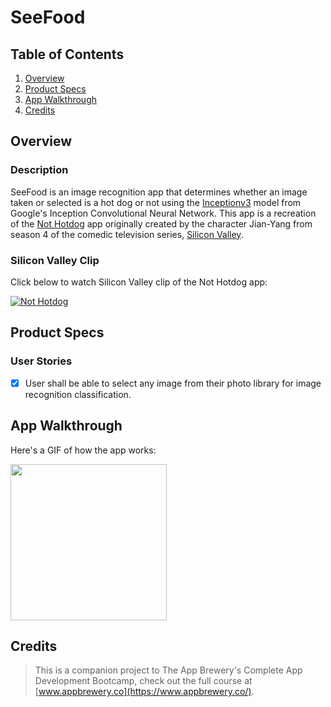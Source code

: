 # SeeFood

## Table of Contents
1. [Overview](#Overview)
2. [Product Specs](#Product-Specs)
3. [App Walkthrough](#App-Walkthrough)
4. [Credits](#Credits)

## Overview
### Description

SeeFood is an image recognition app that determines whether an image taken or selected is a hot dog or not using the [Inceptionv3](https://github.com/tensorflow/models/tree/master/research/inception) model from Google's Inception Convolutional Neural Network. This app is a recreation of the [Not Hotdog](https://apps.apple.com/us/app/not-hotdog/id1212457521) app originally created by the character Jian-Yang from season 4 of the comedic television series, [Silicon Valley](https://en.wikipedia.org/wiki/Silicon_Valley_(TV_series)#Cast_and_characters).

### Silicon Valley Clip

Click below to watch Silicon Valley clip of the Not Hotdog app:

[![Not Hotdog](http://img.youtube.com/vi/ACmydtFDTGs/0.jpg)](https://www.youtube.com/watch?v=ACmydtFDTGs)

## Product Specs
### User Stories

- [X] User shall be able to select any image from their photo library for image recognition classification.

## App Walkthrough

Here's a GIF of how the app works:

<img src="https://user-images.githubusercontent.com/35745973/81493061-fa71f500-9251-11ea-8c4c-be034f64f3b4.gif" width=250>

## Credits

>This is a companion project to The App Brewery's Complete App Development Bootcamp, check out the full course at [www.appbrewery.co](https://www.appbrewery.co/).
